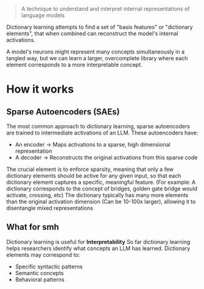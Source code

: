 
> A technique to understand and interpret internal representations of language models

Dictionary learning attempts to find a set of "basis features" or "dictionary elements", that when combined can reconstruct the model's internal activations.

A model's neurons might represent many concepts simultaneously in a tangled way, but we can learn a larger, overcomplete library where each element corresponds to a more interpretable concept.

# How it works

## Sparse Autoencoders (SAEs)

The most common approach to dictionary learning, sparse autoencoders are trained to intermediate activations of an LLM. These autoencoders have:
- An encoder -> Maps activations to a sparse, high dimensional representation
- A decoder -> Reconstructs the original activations from this sparse code

The crucial element is to enforce sparsity, meaning that only a few dictionary elements should be active for any given input, so that each dictionary element captures a specific, meaningful feature.
(For example: A dictionary corresponds to the concept of bridges, golden gate bridge would activate, crossing, etc)
The dictionary typically has many more elements than the original activation dimension (Can be 10-100x larger), allowing it to disentangle mixed representations

## What for smh

Dictionary learning is useful for **Interpretability**
So far dictionary learning helps researchers identify what concepts an LLM has learned. 
Dictionary elements may correspond to:
- Specific syntactic patterns
- Semantic concepts
- Behavioral patterns

